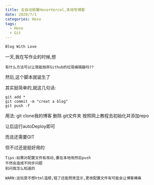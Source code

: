 ```yaml
---
title: 全自动部署Hexo+Vercel,本地写博客
date: 2020/7/1
categories: Hexo
tags:
  - Hexo
  - Git
---
```


```bash
Blog With Love
```
<!--more-->

一天,我在写作业的时候,想

```
有什么方法可以让我能抛弃Github的垃圾编辑器吗??
```

然后,这个脚本就诞生了

其实挺简单的,就这几句话:

```shell
git add *
git commit -m "creat a blog"
git push -f
```


用法:
git clone我的博客
删除.git文件夹
按照网上教程去初始化并添加repo

让后运行autoDeploy即可

而且还需要GIT

但不过还是挺好用的

```shell
Tips:如果对配置文件有改动,要在本地改然后push
不然会造成不同步问题
别问我怎么知道的
```

```
WARN:这玩意不想html温顺,错了还能照常显示,更改配置文件有可能会让博客瘫痪
```
